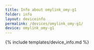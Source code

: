 ```yaml
---
title: Info about omylink_omy-g1
folder: info
layout: deviceinfo
permalink: /devices/omylink_omy-g1/
device: omylink_omy-g1
---
```

{% include templates/device_info.md %}
